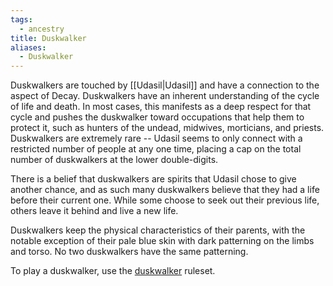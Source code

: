 ```yaml
---
tags:
  - ancestry
title: Duskwalker
aliases:
  - Duskwalker
---
```


Duskwalkers are touched by [[Udasil|Udasil]] and have a connection to the aspect of Decay. Duskwalkers have an inherent understanding of the cycle of life and death. In most cases, this manifests as a deep respect for that cycle and pushes the duskwalker toward occupations that help them to protect it, such as hunters of the undead, midwives, morticians, and priests. Duskwalkers are extremely rare -- Udasil seems to only connect with a restricted number of people at any one time, placing a cap on the total number of duskwalkers at the lower double-digits.

There is a belief that duskwalkers are spirits that Udasil chose to give another chance, and as such many duskwalkers believe that they had a life before their current one. While some choose to seek out their previous life, others leave it behind and live a new life.

Duskwalkers keep the physical characteristics of their parents, with the notable exception of their pale blue skin with dark patterning on the limbs and torso. No two duskwalkers have the same patterning.

To play a duskwalker, use the [duskwalker](https://2e.aonprd.com/Ancestries.aspx?ID=25) ruleset.